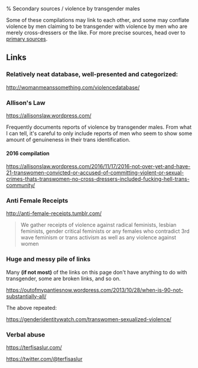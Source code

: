 % Secondary sources / violence by transgender males

Some of these compilations may link to each other, and some may
conflate violence by men claiming to be transgender with violence by
men who are merely cross-dressers or the like.  For more precise
sources, head over to [primary sources](primary-sources).

## Links

### Relatively neat database, well-presented and categorized:

http://womanmeanssomething.com/violencedatabase/

### Allison's Law

https://allisonslaw.wordpress.com/

Frequently documents reports of violence by transgender males.  From
what I can tell, it's careful to only include reports of men who seem
to show some amount of genuineness in their trans identification.

#### 2016 compilation

https://allisonslaw.wordpress.com/2016/11/17/2016-not-over-yet-and-have-21-transwomen-convicted-or-accused-of-committing-violent-or-sexual-crimes-thats-transwomen-no-cross-dressers-included-fucking-hell-trans-community/

### Anti Female Receipts

http://anti-female-receipts.tumblr.com/

> We gather receipts of violence against radical feminists, lesbian
> feminists, gender critical feminists or any females who contradict
> 3rd wave feminism or trans activism as well as any violence against
> women

### Huge and messy pile of links

Many **(if not most)** of the links on this page don't have anything
to do with transgender, some are broken links, and so on.

https://outofmypantiesnow.wordpress.com/2013/10/28/when-is-90-not-substantially-all/

The above repeated:

https://genderidentitywatch.com/transwomen-sexualized-violence/

### Verbal abuse

https://terfisaslur.com/

https://twitter.com/@terfisaslur
